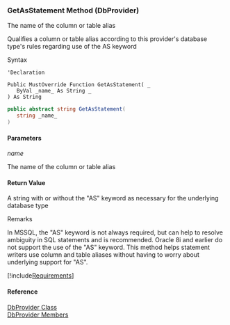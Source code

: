 ﻿### GetAsStatement Method (DbProvider)

The name of the column or table alias

Qualifies a column or table alias according to this provider's database type's rules regarding use of the AS keyword

Syntax

```vbnet
'Declaration

Public MustOverride Function GetAsStatement( _
   ByVal _name_ As String _
) As String
```

```csharp
public abstract string GetAsStatement( 
   string _name_
)
```

#### Parameters

_name_

The name of the column or table alias

#### Return Value

A string with or without the "AS" keyword as necessary for the underlying database type

Remarks

In MSSQL, the "AS" keyword is not always required, but can help to resolve ambiguity in SQL statements and is recommended. Oracle 8i and earlier do not support the use of the "AS" keyword. This method helps statement writers use column and table aliases without having to worry about underlying support for "AS".

[!include[Requirements](../partials/requirements.md)]

#### Reference

[DbProvider Class](FChoice.Common~FChoice.Common.Data.DbProvider.md)  
[DbProvider Members](FChoice.Common~FChoice.Common.Data.DbProvider_members.md)